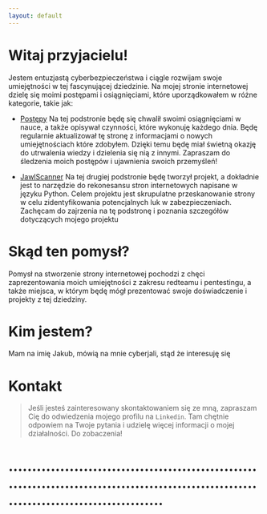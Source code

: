 ```yaml
---
layout: default
---
```


# Witaj przyjacielu!

Jestem entuzjastą cyberbezpieczeństwa i ciągle rozwijam swoje umiejętności w tej fascynującej dziedzinie. Na mojej stronie internetowej dzielę się moimi postępami i osiągnięciami, które uporządkowałem w różne kategorie, takie jak:

*   [Postępy](./notes.html) Na tej podstronie będę się chwalił swoimi osiągnięciami w nauce, a także opisywał czynności, które wykonuję każdego dnia. Będę regularnie aktualizował tę stronę z informacjami o nowych umiejętnościach które zdobyłem. Dzięki temu będę miał świetną okazję do utrwalenia wiedzy i dzielenia się nią z innymi. Zapraszam do śledzenia moich postępów i ujawnienia swoich przemyśleń!


*   [JawlScanner](./jawlscanner.html) Na tej drugiej podstronie będę tworzył projekt, a dokładnie jest to narzędzie do rekonesansu stron internetowych napisane w języku Python. Celem projektu jest skrupulatne przeskanowanie strony w celu zidentyfikowania potencjalnych luk  w zabezpieczeniach. Zachęcam do zajrzenia na tę podstronę i poznania szczegółów dotyczących mojego projektu


# Skąd ten pomysł?

Pomysł na  stworzenie strony internetowej pochodzi z chęci zaprezentowania moich umiejętności z zakresu redteamu i pentestingu, a także miejsca, w którym będę mógł prezentować swoje doświadczenie i projekty z tej dziedziny. 

# Kim jestem?

Mam na imię Jakub, mówią na mnie cyberjali, stąd że interesuję się 


# Kontakt

>Jeśli jesteś zainteresowany skontaktowaniem się ze mną, zapraszam Cię do odwiedzenia mojego profilu na `Linkedin`. Tam chętnie odpowiem na Twoje pytania i udzielę więcej informacji o mojej działalności. 
Do zobaczenia!


# ...........................................................................................................................................
